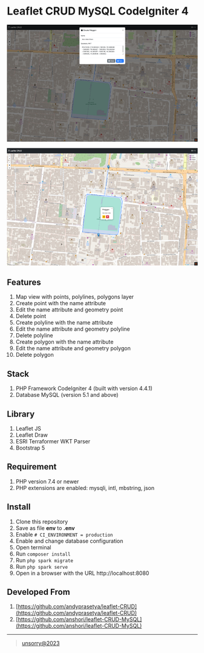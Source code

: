 # Leaflet CRUD MySQL CodeIgniter 4

![pic1](public/screenshots/pic1.png)

![pic2](public/screenshots/pic2.png)

## Features
1. Map view with points, polylines, polygons layer
2. Create point with the name attribute
3. Edit the name attribute and geometry point 
4. Delete point
5. Create polyline with the name attribute
6. Edit the name attribute and geometry polyline 
7. Delete polyline
8. Create polygon with the name attribute
9. Edit the name attribute and geometry polygon 
10. Delete polygon

## Stack
1. PHP Framework CodeIgniter 4 (built with version 4.4.1)
2. Database MySQL (version 5.1 and above)

## Library
1. Leaflet JS
2. Leaflet Draw
3. ESRI Terraformer WKT Parser
4. Bootstrap 5

## Requirement
1. PHP version 7.4 or newer
2. PHP extensions are enabled: mysqli, intl, mbstring, json

## Install
1. Clone this repository
2. Save as file **env** to **.env**
3. Enable ```# CI_ENVIRONMENT = production```
4. Enable and change database configuration
5. Open terminal
6. Run ```composer install```
7. Run ```php spark migrate```
8. Run ```php spark serve```
9. Open in a browser with the URL http://localhost:8080

## Developed From
1. [https://github.com/andyprasetya/leaflet-CRUD](https://github.com/andyprasetya/leaflet-CRUD)
2. [https://github.com/anshori/leaflet-CRUD-MySQL](https://github.com/anshori/leaflet-CRUD-MySQL)

---    
> [unsorry@2023](https://unsorry.net)